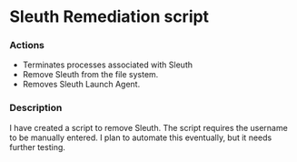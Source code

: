 # Sleuth Remediation script

### Actions
- Terminates processes associated with Sleuth
- Remove Sleuth from the file system.
- Removes Sleuth Launch Agent.

### Description
I have created a script to remove Sleuth. The script requires the username to be manually entered. I plan to automate this eventually, but it needs further testing.
